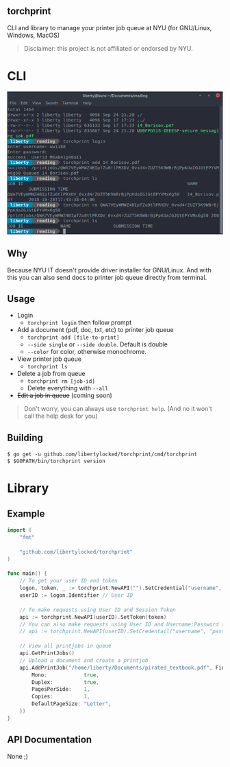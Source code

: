 torchprint
---
CLI and library to manage your printer job queue at NYU (for GNU/Linux, Windows, MacOS)

> Disclaimer: this project is not affiliated or endorsed by NYU.

# CLI

![screenshot-of-cli-in-gnome-terminal](images/screen1.png)

## Why
Because NYU IT doesn't provide driver installer for GNU/Linux. And with this you can also send docs to printer job queue directly from terminal.

## Usage
- Login
  - `torchprint login` then follow prompt
- Add a document (pdf, doc, txt, etc) to printer job queue
  - `torchprint add [file-to-print]`
  - `--side single` or `--side double`. Default is double
  - `--color` for color, otherwise monochrome.
- View printer job queue
  - `torchprint ls`
- Delete a job from queue
  - `torchprint rm [job-id]`
  - Delete everything with `--all`
- ~~Edit a job in queue~~ (coming soon)

> Don't worry, you can always use `torchprint help`. (And no it won't call the help desk for you)

## Building
```
$ go get -u github.com/libertylocked/torchprint/cmd/torchprint
$ $GOPATH/bin/torchprint version
```

# Library
## Example
```go
import (
	"fmt"

	"github.com/libertylocked/torchprint"
)

func main() {
	// To get your user ID and token
	logon, token, _ := torchprint.NewAPI("").SetCredential("username", "password")
	userID := logon.Identifier // User ID

	// To make requests using User ID and Session Token
	api := torchprint.NewAPI(userID).SetToken(token)
	// You can also make requests using User ID and Username:Password (instead of token)
	// api := torchprint.NewAPI(userID).SetCredentail("username", "password")

	// View all printjobs in queue
	api.GetPrintJobs()
	// Upload a document and create a printjob
	api.AddPrintJob("/home/liberty/Documents/pirated_textbook.pdf", FinishingOptions{
		Mono:            true,
		Duplex:          true,
		PagesPerSide:    1,
		Copies:          1,
		DefaultPageSize: "Letter",
	})
}
```

## API Documentation
None ;)
